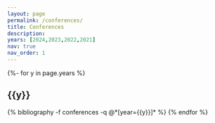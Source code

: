 ```yaml
---
layout: page
permalink: /conferences/
title: Conferences
description: 
years: [2024,2023,2022,2021]
nav: true
nav_order: 1
---
```

<!-- _pages/conferences.md -->
<div class="publications">

{%- for y in page.years %}
  <h2 class="year">{{y}}</h2>
  {% bibliography -f conferences -q @*[year={{y}}]* %}
{% endfor %}

</div>
